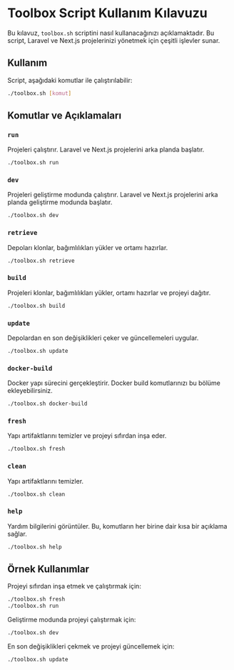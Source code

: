 # Toolbox Script Kullanım Kılavuzu

Bu kılavuz, `toolbox.sh` scriptini nasıl kullanacağınızı açıklamaktadır. Bu script, Laravel ve Next.js projelerinizi yönetmek için çeşitli işlevler sunar.

## Kullanım

Script, aşağıdaki komutlar ile çalıştırılabilir:

```bash
./toolbox.sh [komut]
```

## Komutlar ve Açıklamaları

### `run`
Projeleri çalıştırır. Laravel ve Next.js projelerini arka planda başlatır.

```bash
./toolbox.sh run
```

### `dev`
Projeleri geliştirme modunda çalıştırır. Laravel ve Next.js projelerini arka planda geliştirme modunda başlatır.

```bash
./toolbox.sh dev
```

### `retrieve`
Depoları klonlar, bağımlılıkları yükler ve ortamı hazırlar.

```bash
./toolbox.sh retrieve
```

### `build`
Projeleri klonlar, bağımlılıkları yükler, ortamı hazırlar ve projeyi dağıtır.

```bash
./toolbox.sh build
```

### `update`
Depolardan en son değişiklikleri çeker ve güncellemeleri uygular.

```bash
./toolbox.sh update
```

### `docker-build`
Docker yapı sürecini gerçekleştirir. Docker build komutlarınızı bu bölüme ekleyebilirsiniz.

```bash
./toolbox.sh docker-build
```

### `fresh`
Yapı artifaktlarını temizler ve projeyi sıfırdan inşa eder.

```bash
./toolbox.sh fresh
```

### `clean`
Yapı artifaktlarını temizler.

```bash
./toolbox.sh clean
```

### `help`
Yardım bilgilerini görüntüler. Bu, komutların her birine dair kısa bir açıklama sağlar.

```bash
./toolbox.sh help
```

## Örnek Kullanımlar

Projeyi sıfırdan inşa etmek ve çalıştırmak için:

```bash
./toolbox.sh fresh
./toolbox.sh run
```

Geliştirme modunda projeyi çalıştırmak için:

```bash
./toolbox.sh dev
```

En son değişiklikleri çekmek ve projeyi güncellemek için:

```bash
./toolbox.sh update
```
```